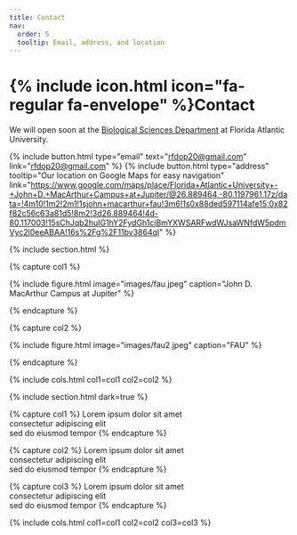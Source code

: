 ```yaml
---
title: Contact
nav:
  order: 5
  tooltip: Email, address, and location
---
```


# {% include icon.html icon="fa-regular fa-envelope" %}Contact

We will open soon at the [Biological Sciences Department](https://biology.fau.edu/) at Florida Atlantic University.

{%
  include button.html
  type="email"
  text="rfdop20@gmail.com"
  link="rfdop20@gmail.com"
%}
{%
  include button.html
  type="address"
  tooltip="Our location on Google Maps for easy navigation"
  link="https://www.google.com/maps/place/Florida+Atlantic+University+-+John+D.+MacArthur+Campus+at+Jupiter/@26.889464,-80.1197961,17z/data=!4m10!1m2!2m1!1sjohn+macarthur+fau!3m6!1s0x88ded597114afe15:0x82f82c56c63a81d5!8m2!3d26.889464!4d-80.117003!15sChJqb2huIG1hY2FydGh1ciBmYXWSARFwdWJsaWNfdW5pdmVyc2l0eeABAA!16s%2Fg%2F11bv3864ql"
%}

{% include section.html %}

{% capture col1 %}

{%
  include figure.html
  image="images/fau.jpeg"
  caption="John D. MacArthur Campus at Jupiter"
%}

{% endcapture %}

{% capture col2 %}

{%
  include figure.html
  image="images/fau2.jpeg"
  caption="FAU"
%}

{% endcapture %}

{% include cols.html col1=col1 col2=col2 %}

{% include section.html dark=true %}

{% capture col1 %}
Lorem ipsum dolor sit amet  
consectetur adipiscing elit  
sed do eiusmod tempor
{% endcapture %}

{% capture col2 %}
Lorem ipsum dolor sit amet  
consectetur adipiscing elit  
sed do eiusmod tempor
{% endcapture %}

{% capture col3 %}
Lorem ipsum dolor sit amet  
consectetur adipiscing elit  
sed do eiusmod tempor
{% endcapture %}

{% include cols.html col1=col1 col2=col2 col3=col3 %}
